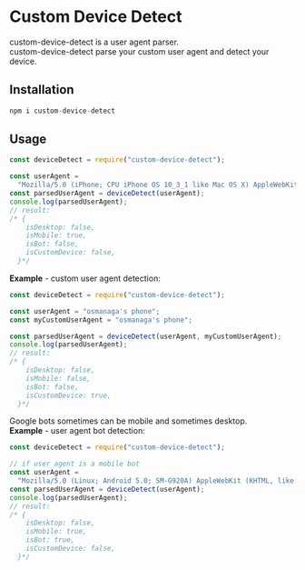 # Custom Device Detect

custom-device-detect is a user agent parser.<br/>
custom-device-detect parse your custom user agent and detect your device.<br/>

## Installation

```js
npm i custom-device-detect
```

## Usage

```js
const deviceDetect = require("custom-device-detect");

const userAgent =
  "Mozilla/5.0 (iPhone; CPU iPhone OS 10_3_1 like Mac OS X) AppleWebKit/603.1.30 (KHTML, like Gecko) Version/10.0 Mobile/14E304 Safari/602.1";
const parsedUserAgent = deviceDetect(userAgent);
console.log(parsedUserAgent);
// result:
/* {
    isDesktop: false,
    isMobile: true,
    isBot: false,
    isCustomDevice: false,
  }*/
```

**Example** - custom user agent detection:<br/>

```js
const deviceDetect = require("custom-device-detect");

const userAgent = "osmanaga's phone";
const myCustomUserAgent = "osmanaga's phone";

const parsedUserAgent = deviceDetect(userAgent, myCustomUserAgent);
console.log(parsedUserAgent);
// result:
/* {
    isDesktop: false,
    isMobile: false,
    isBot: false,
    isCustomDevice: true,
  }*/
```

Google bots sometimes can be mobile and sometimes desktop.<br/>
**Example** - user agent bot detection:

```js
const deviceDetect = require("custom-device-detect");

// if user agent is a mobile bot
const userAgent =
  "Mozilla/5.0 (Linux; Android 5.0; SM-G920A) AppleWebKit (KHTML, like Gecko) Chrome Mobile Safari (compatible; AdsBot-Google-Mobile; +http://www.google.com/mobile/adsbot.html)";
const parsedUserAgent = deviceDetect(userAgent);
console.log(parsedUserAgent);
// result:
/* {
    isDesktop: false,
    isMobile: true,
    isBot: true,
    isCustomDevice: false,
  }*/
```
